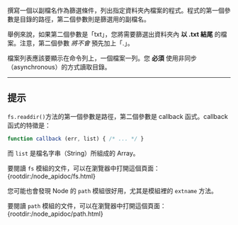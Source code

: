 撰寫一個以副檔名作為篩選條件，列出指定資料夾內檔案的程式。程式的第一個參數是目錄的路徑，第二個參數則是篩選用的副檔名。

舉例來說，如果第二個參數是「txt」，您將需要篩選出資料夾內 **以 .txt 結尾** 的檔案。注意，第二個參數 _將不會_ 預先加上「.」。

檔案列表應該要顯示在命令列上，一個檔案一列。您 **必須** 使用非同步（asynchronous）的方式讀取目錄。

----------------------------------------------------------------------
## 提示

`fs.readdir()`方法的第一個參數是路徑，第二個參數是 callback 函式。callback 函式的特徵是：

```js
function callback (err, list) { /* ... */ }
```

而 `list` 是檔名字串（String）所組成的 Array。

要閱讀 `fs` 模組的文件，可以在瀏覽器中打開這個頁面：
  {rootdir:/node_apidoc/fs.html}

您可能也會發現 Node 的 `path` 模組很好用，尤其是模組裡的 `extname` 方法。

要閱讀 `path` 模組的文件，可以在瀏覽器中打開這個頁面：
  {rootdir:/node_apidoc/path.html}
